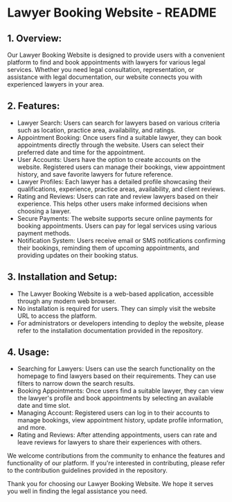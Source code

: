 <!DOCTYPE html>
<html lang="en">
<head>
    <meta charset="UTF-8">
    <meta name="viewport" content="width=device-width, initial-scale=1.0">
    <title>Lawyer Booking Website - README</title>
</head>
<body>
    <h1>Lawyer Booking Website - README</h1>
 <h2>1. Overview:</h2>
    <p>Our Lawyer Booking Website is designed to provide users with a convenient platform to find and book appointments with lawyers for various legal services. Whether you need legal consultation, representation, or assistance with legal documentation, our website connects you with experienced lawyers in your area.</p>
 <h2>2. Features:</h2>
    <ul>
        <li>Lawyer Search: Users can search for lawyers based on various criteria such as location, practice area, availability, and ratings.</li>
        <li>Appointment Booking: Once users find a suitable lawyer, they can book appointments directly through the website. Users can select their preferred date and time for the appointment.</li>
        <li>User Accounts: Users have the option to create accounts on the website. Registered users can manage their bookings, view appointment history, and save favorite lawyers for future reference.</li>
        <li>Lawyer Profiles: Each lawyer has a detailed profile showcasing their qualifications, experience, practice areas, availability, and client reviews.</li>
        <li>Rating and Reviews: Users can rate and review lawyers based on their experience. This helps other users make informed decisions when choosing a lawyer.</li>
        <li>Secure Payments: The website supports secure online payments for booking appointments. Users can pay for legal services using various payment methods.</li>
        <li>Notification System: Users receive email or SMS notifications confirming their bookings, reminding them of upcoming appointments, and providing updates on their booking status.</li>
    </ul>
 <h2>3. Installation and Setup:</h2>
    <ul>
        <li>The Lawyer Booking Website is a web-based application, accessible through any modern web browser.</li>
        <li>No installation is required for users. They can simply visit the website URL to access the platform.</li>
        <li>For administrators or developers intending to deploy the website, please refer to the installation documentation provided in the repository.</li>
    </ul>
 <h2>4. Usage:</h2>
    <ul>
        <li>Searching for Lawyers: Users can use the search functionality on the homepage to find lawyers based on their requirements. They can use filters to narrow down the search results.</li>
        <li>Booking Appointments: Once users find a suitable lawyer, they can view the lawyer's profile and book appointments by selecting an available date and time slot.</li>
        <li>Managing Account: Registered users can log in to their accounts to manage bookings, view appointment history, update profile information, and more.</li>
        <li>Rating and Reviews: After attending appointments, users can rate and leave reviews for lawyers to share their experiences with others.</li>
    </ul>
    <p>We welcome contributions from the community to enhance the features and functionality of our platform. If you're interested in contributing, please refer to the contribution guidelines provided in the repository.</p>
 <p>Thank you for choosing our Lawyer Booking Website. We hope it serves you well in finding the legal assistance you need.</p>
</body>
</html>

